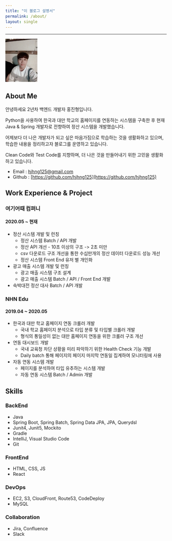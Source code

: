 ```yaml
---
title: "이 블로그 설명서"
permalink: /about/
layout: single
---
```


<hr>
<img src="/assets/images/profile.jpeg" width="100">

## About Me

<p>안녕하세요 2년차 백엔드 개발자 홍진형입니다. </p>
<p>Python을 사용하여 한국과 대만 학교의 홈페이지를 연동하는 시스템을 구축한 후 현재 Java & Spring 개발자로 전향하여 정산 시스템을 개발했습니다.</p>
<p>어제보다 더 나은 개발자가 되고 싶은 마음가짐으로 학습하는 것을 생활화하고 있으며, 학습한 내용을 정리하고자 블로그를 운영하고 있습니다.</p>
<p>Clean Code와 Test Code를 지향하며, 더 나은 것을 만들어내기 위한 고민을 생활화하고 있습니다.</p>

* Email : [hjhng125@gmail.com](mailto:hjhng125@gmail.com)
* Github : [https://github.com/hjhng125](https://github.com/hjhng125)

## Work Experience & Project
### 여기어때 컴퍼니
#### 2020.05 ~ 현재
* 정산 시스템 개발 및 런칭
    * 정산 시스템 Batch / API 개발
    * 정산 API 개선 - 10초 이상의 구조 -> 2초 미만
    * csv 다운로드 구조 개선을 통한 수십만개의 정산 데이터 다운로드 성능 개선
    * 정산 시스템 Front End 유저 별 개인화
* 광고 매출 시스템 개발 및 런칭
    * 광고 매출 시스템 구조 설계
    * 광고 매출 시스템 Batch / API / Front End 개발
* 숙박대전 정산 대사 Batch / API 개발

### NHN Edu
#### 2019.04 ~ 2020.05
* 한국과 대만 학교 홈페이지 연동 크롤러 개발
    * 국내 학교 홈페이지 분석으로 타입 분류 및 타입별 크롤러 개발
    * 형식의 통일성이 없는 대만 홈페이지 연동을 위한 크롤러 구조 개선
* 연동 대시보드 개발
    * 국내 교육청 차단 상황을 미리 파악하기 위한 Health Check 기능 개발
    * Daily batch 통해 페이지의 페이지 마지막 연동일 집계하여 모니터링에 사용
* 자동 연동 시스템 개발
    * 페이지를 분석하여 타입 유추하는 시스템 개발
    * 자동 연동 시스템 Batch / Admin 개발

## Skills
### BackEnd
* Java
* Spring Boot, Spring Batch, Spring Data JPA, JPA, Querydsl
* Junit4, Junit5, Mockito
* Gradle
* IntelliJ, Visual Studio Code
* Git

### FrontEnd
* HTML, CSS, JS
* React

### DevOps
* EC2, S3, CloudFront, Route53, CodeDeploy
* MySQL

### Collaboration
* Jira, Confluence
* Slack